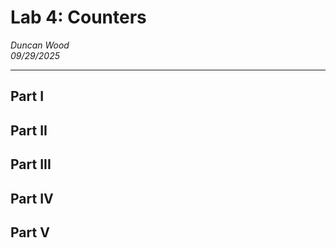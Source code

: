 # Lab 4: Counters
*Duncan Wood* <br>
*09/29/2025*

---
## Part I


## Part II


## Part III



## Part IV


## Part V

